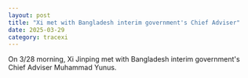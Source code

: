 ```yaml
---
layout: post
title: "Xi met with Bangladesh interim government's Chief Adviser"
date: 2025-03-29
category: tracexi
---
```


On 3/28 morning, Xi Jinping met with Bangladesh interim government's Chief Adviser Muhammad Yunus.
